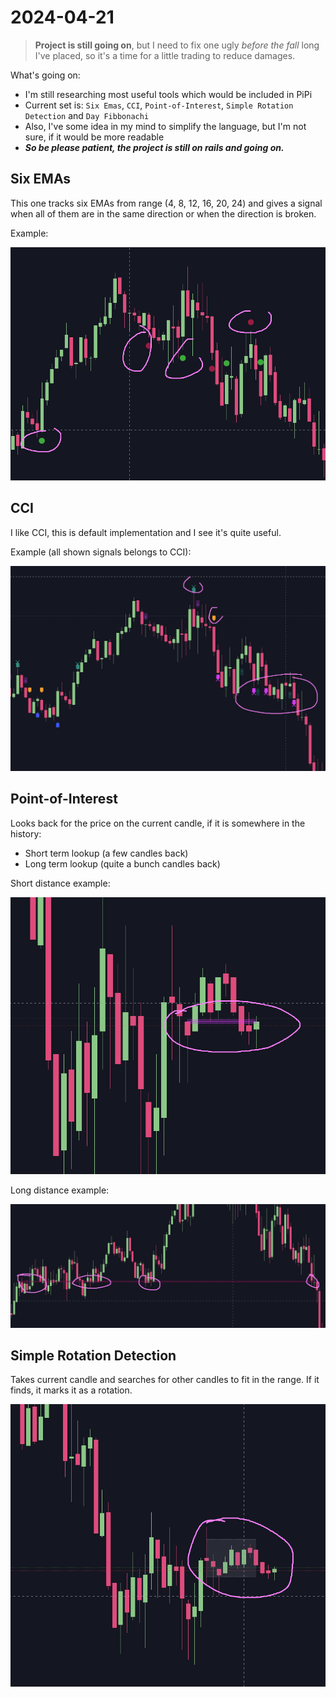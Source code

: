 # 2024-04-21

> **Project is still going on**, but I need to fix one ugly _before the fall_ long I've placed, so
> it's a time for a little trading to reduce damages.

What's going on:
- I'm still researching most useful tools which would be included in PiPi
- Current set is: `Six Emas`, `CCI`, `Point-of-Interest`, `Simple Rotation Detection` and `Day Fibbonachi`
- Also, I've some idea in my mind to simplify the language, but I'm not sure, if it would be more readable
- _**So be please patient, the project is still on rails and going on.**_

## Six EMAs
This one tracks six EMAs from range (4, 8, 12, 16, 20, 24) and gives a signal when all of them are in the same direction or when the direction
is broken.

Example:

![six-emas.png](_img/six-emas.png)

## CCI
I like CCI, this is default implementation and I see it's quite useful.

Example (all shown signals belongs to CCI):

![cci.png](_img/cci.png)

## Point-of-Interest
Looks back for the price on the current candle, if it is somewhere in the history:
- Short term lookup (a few candles back)
- Long term lookup (quite a bunch candles back)

Short distance example:

![poi-short.png](_img/poi-short.png)

Long distance example:

![poi-long.png](_img/poi-long.png)

## Simple Rotation Detection
Takes current candle and searches for other candles to fit in the range. If it finds, it marks it as a rotation.

![rotation.png](_img/rotation.png)
